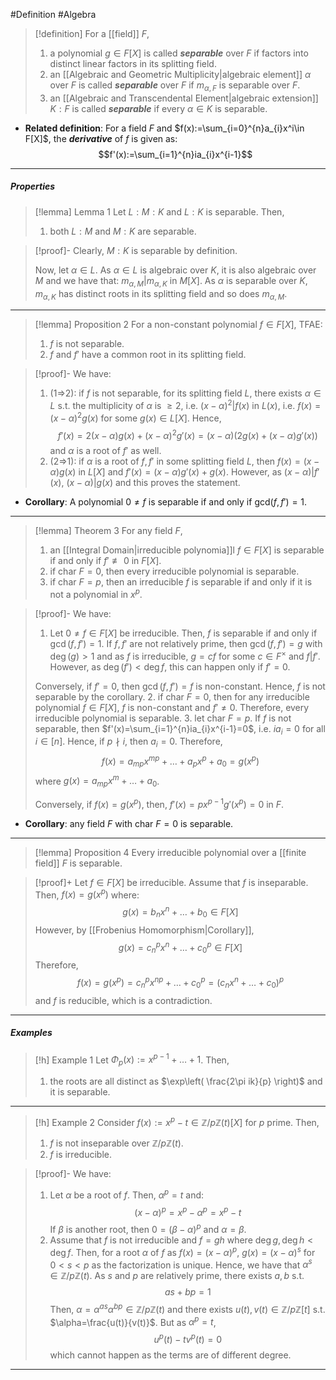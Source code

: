 #Definition #Algebra 

> [!definition]
> For a [[field]] $F$, 
> 1. a polynomial $g\in F[X]$ is called ***separable*** over $F$ if factors into distinct linear factors in its splitting field.
> 2. an [[Algebraic and Geometric Multiplicity|algebraic element]] $\alpha$ over $F$ is called ***separable*** over $F$ if $m_{\alpha,F}$ is separable over $F$.
> 3. an [[Algebraic and Transcendental Element|algebraic extension]] $K:F$ is called ***separable*** if every $\alpha\in K$ is separable.
- **Related definition**: For a field $F$ and $f(x):=\sum_{i=0}^{n}a_{i}x^i\in F[X]$, the ***derivative*** of $f$ is given as: $$f'(x):=\sum_{i=1}^{n}ia_{i}x^{i-1}$$
---
##### Properties
> [!lemma] Lemma 1
> Let $L:M:K$ and $L:K$ is separable. Then, 
> 1. both $L:M$ and $M:K$ are separable.

> [!proof]-
> Clearly, $M:K$ is separable by definition. 
> 
> Now, let $\alpha\in L$. As $\alpha\in L$ is algebraic over $K$, it is also algebraic over $M$ and we have that: $m_{\alpha,M}|m_{\alpha,K}$ in $M[X]$. As $\alpha$ is separable over $K$, $m_{\alpha,K}$ has distinct roots in its splitting field and so does $m_{\alpha,M}$. 
> 
---
> [!lemma] Proposition 2
> For a non-constant polynomial $f\in F[X]$, TFAE:
> 1. $f$ is not separable.
> 2. $f$ and $f'$ have a common root in its splitting field.

> [!proof]-
> We have:
> 1. (1=>2): if $f$ is not separable, for its splitting field $L$, there exists $\alpha\in L$ s.t. the multiplicity of $\alpha$ is $\geq 2$, i.e. $(x-\alpha)^2|f(x)$ in $L(x)$, i.e. $f(x)=(x-\alpha)^{2}g(x)$ for some $g(x)\in L[X]$. Hence, $$f'(x)=2(x-\alpha)g(x)+(x-\alpha)^{2}g'(x)=(x-\alpha)(2g(x)+(x-\alpha)g'(x))$$and $\alpha$ is a root of $f'$ as well.
> 2. (2=>1): if $\alpha$ is a root of $f,f'$ in some splitting field $L$, then $f(x)=(x-\alpha)g(x)$ in $L[X]$ and $f'(x)=(x-\alpha)g'(x)+g(x)$. However, as $(x-\alpha)|f'(x)$, $(x-\alpha)|g(x)$ and this proves the statement.

- **Corollary**: A polynomial $0\neq f$ is separable if and only if $\text{gcd}(f,f')=1$. 
---
> [!lemma] Theorem 3
> For any field $F$, 
> 1. an [[Integral Domain|irreducible polynomia]]l $f\in F[X]$ is separable if and only if $f'\not\equiv 0$ in $F[X]$.
> 1. if $\text{char }F=0$, then every irreducible polynomial is separable. 
> 2. if $\text{char }F=p$, then an irreducible $f$ is separable if and only if it is not a polynomial in $x^p$.

> [!proof]-
> We have:
> 1. Let $0\neq f\in F[X]$ be irreducible. Then, $f$ is separable if and only if $\gcd(f,f')=1$. If $f,f'$ are not relatively prime, then $\gcd(f,f')=g$ with $\deg(g)>1$ and as $f$ is irreducible, $g=cf$ for some $c\in F^\times$ and $f|f'$. However, as $\deg(f')<\deg f$, this can happen only if $f'=0$.
> 	
> 	Conversely, if $f'=0$, then $\gcd(f,f')=f$ is non-constant. Hence, $f$ is not separable by the corollary.
> 2. if $\text{char }F=0$, then for any irreducible polynomial $f\in F[X]$, $f$ is non-constant and $f'\neq 0$. Therefore, every irreducible polynomial is separable.
> 3. let $\text{char }F=p$. If $f$ is not separable, then $f'(x)=\sum_{i=1}^{n}ia_{i}x^{i-1}=0$, i.e. $ia_{i}=0$ for all $i\in [n]$. Hence, if $p\nmid i$, then $a_{i}=0$. Therefore, $$f(x)=a_{mp}x^{mp}+\dots+a_{p}x^p+a_{0}=g(x^p)$$where $g(x)=a_{mp}x^m+\dots+a_{0}$. 
> 
> 	Conversely, if $f(x)=g(x^p)$, then, $f'(x)=px^{p-1}g'(x^p)=0$ in $F$.
- **Corollary**: any field $F$ with $\text{char }F=0$ is separable.
---
> [!lemma] Proposition 4
> Every irreducible polynomial over a [[finite field]] $F$ is separable.

> [!proof]+
> Let $f\in F[X]$ be irreducible. Assume that $f$ is inseparable. Then,  $f(x)=g(x^p)$ where: $$g(x)=b_{n}x^n+\dots+b_{0}\in F[X]$$However, by [[Frobenius Homomorphism|Corollary]], $$g(x)=c_{n}^px^n+\dots+c_{0}^p\in F[X]$$Therefore, $$f(x)=g(x^p)=c_{n}^px^{np}+\dots+c_{0}^p=(c_{n}x^n+\dots+c_{0})^p$$and $f$ is reducible, which is a contradiction.
---
##### Examples
> [!h] Example 1
> Let $\Phi_{p}(x):=x^{p-1}+\dots+1$. Then, 
> 1. the roots are all distinct as $\exp\left( \frac{2\pi ik}{p} \right)$ and it is separable.
---
> [!h] Example 2
> Consider $f(x):=x^p-t\in \mathbb{Z}/p\mathbb{Z}(t)[X]$ for $p$ prime. Then, 
> 1. $f$ is not inseparable over $\mathbb{Z} / p\mathbb{Z}(t)$.
> 1. $f$ is irreducible.

> [!proof]-
> We have:
> 1. Let $\alpha$ be a root of $f$. Then, $\alpha^p=t$ and: $$(x-\alpha)^p=x^p-\alpha^p=x^p-t$$If $\beta$ is another root, then $0=(\beta-\alpha)^p$ and $\alpha=\beta$.
> 2. Assume that $f$ is not irreducible and $f=gh$ where $\deg g,\deg h<\deg f$. Then, for a root $\alpha$ of $f$ as $f(x)=(x-\alpha)^p$, $g(x)=(x-\alpha)^s$ for $0<s<p$ as the factorization is unique. Hence, we have that $\alpha^s\in \mathbb{Z} /p\mathbb{Z}(t)$. As $s$ and $p$ are relatively prime, there exists $a,b$ s.t. $$as+bp=1$$Then, $\alpha=\alpha^{as}\alpha^{bp}\in \mathbb{Z} /p\mathbb{Z}(t)$ and there exists $u(t),v(t)\in \mathbb{Z} / p\mathbb{Z}[t]$ s.t. $\alpha=\frac{u(t)}{v(t)}$. But as $\alpha^p=t$, $$u^p(t)-tv^p(t)=0$$which cannot happen as the terms are of different degree.
---
